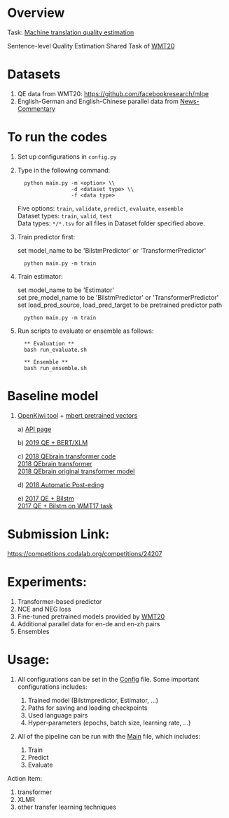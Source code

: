 # Overview
Task: [Machine translation quality estimation](./Capstone_Proposal_QE.PDF)

Sentence-level Quality Estimation Shared Task of [WMT20](http://www.statmt.org/wmt20/)

# Datasets
1) QE data from WMT20: https://github.com/facebookresearch/mlqe
2) English-German and English-Chinese parallel data from [News-Commentary](http://opus.nlpl.eu/News-Commentary.php)

# To run the codes
1) Set up configurations in ``config.py``
2) Type in the following command:
   >
         python main.py -m <option> \\
                        -d <dataset type> \\
                        -f <data type>

   Five options: ``train``, ``validate``, ``predict``, ``evaluate``, ``ensemble`` <br>
   Dataset types: ``train``, ``valid``, `test` <br>
   Data types: ``*/*.tsv`` for all files in Dataset folder specified above.

3) Train predictor first:

   set model_name to be 'BilstmPredictor' or 'TransformerPredictor'
   >
         python main.py -m train

4) Train estimator:

   set model_name to be 'Estimator' <br>
   set pre_model_name to be 'BilstmPredictor' or 'TransformerPredictor'
   set load_pred_source, load_pred_target to be pretrained predictor path
   >
         python main.py -m train
   

5) Run scripts to evaluate or ensemble as follows: <br>

   >  
         ** Evaluation **
         bash run_evaluate.sh

         ** Ensemble **
         bash run_ensemble.sh



# Baseline model
1) [OpenKiwi tool](https://github.com/Unbabel/OpenKiwi/blob/master/kiwi/models/predictor_estimator.py) + 
   [mbert pretrained vectors](https://github.com/google-research/bert/blob/master/multilingual.md)
   
    a) [API page](https://unbabel.github.io/OpenKiwi/)
    
    b) [2019 QE + BERT/XLM](http://www.statmt.org/wmt19/pdf/54/WMT06.pdf)
    
    c) [2018 QEbrain transformer code](https://github.com/lovecambi/qebrain) <br>
       [2018 QEbrain transformer](https://www.aclweb.org/anthology/W18-6465.pdf) <br>
       [2018 QEbrain original transformer model](https://arxiv.org/pdf/1807.09433.pdf)    
       
    d) [2018 Automatic Post-eding](https://www.aclweb.org/anthology/W18-1804.pdf)    
    
    e) [2017 QE + Bilstm](https://dl.acm.org/doi/10.1145/3109480) <br>
       [2017 QE + Bilstm on WMT17 task](http://www.statmt.org/wmt17/pdf/WMT63.pdf)

# Submission Link:
https://competitions.codalab.org/competitions/24207

# Experiments:
1. Transformer-based predictor
2. NCE and NEG loss
3. Fine-tuned pretrained models provided by [WMT20](http://www.statmt.org/wmt20/quality-estimation-task.html)
4. Additional parallel data for en-de and en-zh pairs
5. Ensembles

# Usage:
1. All configurations can be set in the [Config](./config.py) file. Some important configurations includes:

   1) Trained model (Bilstmpredictor, Estimator, ...)
   2) Paths for saving and loading checkpoints
   3) Used language pairs
   4) Hyper-parameters (epochs, batch size, learning rate, ...)
  
2. All of the pipeline can be run with the [Main](./main.py) file, which includes:

   1) Train
   2) Predict
   3) Evaluate


Action Item:
1. transformer
2. XLMR
3. other transfer learning techniques


